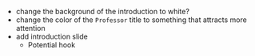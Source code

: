 - change the background of the introduction to white?
- change the color of the `Professor` title to something that attracts more attention
- add introduction slide 
	- Potential hook
